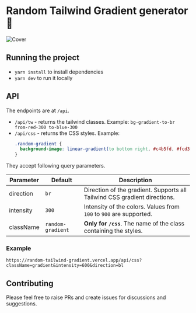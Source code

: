 # Random Tailwind Gradient generator 🌈

![Cover](https://random-tailwind-gradient.vercel.app/cover.png)

## Running the project

- `yarn install` to install dependencies
- `yarn dev` to run it locally

## API

The endpoints are at `/api`.

- `/api/tw` - returns the tailwind classes. Example: `bg-gradient-to-br from-red-300 to-blue-300`
- `/api/css` - returns the CSS styles. Example:
  ```css
  .random-gradient {
    background-image: linear-gradient(to bottom right, #c4b5fd, #fcd34d);
  }
  ```

They accept following query parameters.

| Parameter | Default           | Description                                                               |
| --------- | ----------------- | ------------------------------------------------------------------------- |
| direction | `br`              | Direction of the gradient. Supports all Tailwind CSS gradient directions. |
| intensity | `300`             | Intensity of the colors. Values from `100` to `900` are supported.        |
| className | `random-gradient` | **Only for `/css`**. The name of the class containing the styles.         |

### Example

```
https://random-tailwind-gradient.vercel.app/api/css?className=gradient&intensity=600&direction=bl
```

## Contributing

Please feel free to raise PRs and create issues for discussions and suggestions.
